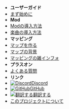 - **ユーザーガイド**
- [まず始めに](./)
- **Mod**
- [Modの導入方法](installing-mods)
- [楽曲の導入方法](installing-songs)
- **マッピング**
- [マップを作る](creating-charts)
- [マップの背景](chart-backgrounds)
- [マッピングの雑インフォ](misc-charting-info)
- **プラスオン**
- [よくある質問](../faq)
- **リンク**
- [![Discord](https://icongr.am/simple/discord.svg?colored&size=16)Discord](https://discord.gg/KVzKRsbetJ)
- [![GitHub](https://icongr.am/simple/github.svg?color=808080&size=16)GitHub](https://github.com/tc-mods/TromboneChampModdingWiki)
- [![翻訳する](https://icongr.am/material/translate.svg?color=808080&size=16)翻訳する](https://crowdin.com/project/trombone-champ-modding-wiki)
- [このプロジェクトについて](../about)
